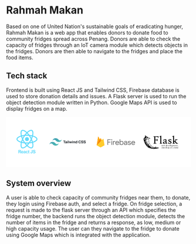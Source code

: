 # Rahmah Makan

Based on one of United Nation's sustainable goals of eradicating hunger, Rahmah Makan is a web app that enables donors to 
donate food to community fridges spread across Penang. Donors are able to check the capacity of fridges through an IoT camera module which detects objects in the fridges. Donors are then able to navigate to the fridges and place the food items.


## Tech stack

Frontend is built using React JS and Tailwind CSS, Firebase database is used to store donation details and issues. A Flask server is used to run the object detection module written in Python. Google Maps API is used to display fridges on a map.

<img src="https://raw.githubusercontent.com/h4mmad/rahmah-makan/main/src/images/Group%201.png" width="600">


## System overview

A user is able to check capacity of community fridges near them, to donate, they login using Firebase auth, and select a fridge. On fridge selection, a request is made to the flask server through an API which specifies the fridge number, the backend runs the object detection module, detects the number of items in the fridge and returns a response, as low, medium or high capacity usage. The user can they navigate to the fridge to donate using Google Maps which is integrated with the application.

